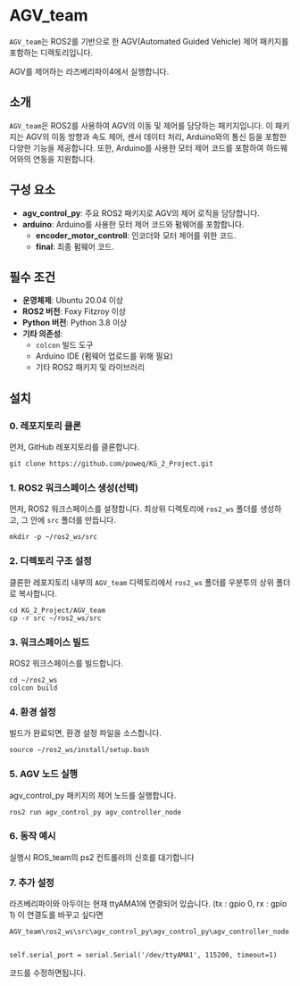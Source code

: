 # AGV_team

`AGV_team`는 ROS2를 기반으로 한 AGV(Automated Guided Vehicle) 제어 패키지를 포함하는 디렉토리입니다. 

AGV를 제어하는 라즈베리파이4에서 실행합니다.

## 소개

`AGV_team`은 ROS2를 사용하여 AGV의 이동 및 제어를 담당하는 패키지입니다. 이 패키지는 AGV의 이동 방향과 속도 제어, 센서 데이터 처리, Arduino와의 통신 등을 포함한 다양한 기능을 제공합니다. 또한, Arduino를 사용한 모터 제어 코드를 포함하여 하드웨어와의 연동을 지원합니다.

## 구성 요소

- **agv_control_py**: 주요 ROS2 패키지로 AGV의 제어 로직을 담당합니다.
- **arduino**: Arduino를 사용한 모터 제어 코드와 펌웨어를 포함합니다.
  - **encoder_motor_controll**: 인코더와 모터 제어를 위한 코드.
  - **final**: 최종 펌웨어 코드.

## 필수 조건

- **운영체제**: Ubuntu 20.04 이상
- **ROS2 버전**: Foxy Fitzroy 이상
- **Python 버전**: Python 3.8 이상
- **기타 의존성**:
  - `colcon` 빌드 도구
  - Arduino IDE (펌웨어 업로드를 위해 필요)
  - 기타 ROS2 패키지 및 라이브러리

## 설치

### 0. 레포지토리 클론

먼저, GitHub 레포지토리를 클론합니다.

```
git clone https://github.com/poweq/KG_2_Project.git
```
### 1. ROS2 워크스페이스 생성(선택)

먼저, ROS2 워크스페이스를 설정합니다. 최상위 디렉토리에 `ros2_ws` 폴더를 생성하고, 그 안에 `src` 폴더를 만듭니다.

```
mkdir -p ~/ros2_ws/src
```

### 2. 디렉토리 구조 설정

클론한 레포지토리 내부의 `AGV_team` 디렉토리에서 `ros2_ws` 폴더를 우분투의 상위 폴더로 복사합니다.

```
cd KG_2_Project/AGV_team
cp -r src ~/ros2_ws/src
```
### 3. 워크스페이스 빌드
ROS2 워크스페이스를 빌드합니다.

```
cd ~/ros2_ws
colcon build
```
### 4. 환경 설정
빌드가 완료되면, 환경 설정 파일을 소스합니다.

```
source ~/ros2_ws/install/setup.bash
```

### 5. AGV 노드 실행
agv_control_py 패키지의 제어 노드를 실행합니다.
```
ros2 run agv_control_py agv_controller_node
```

### 6. 동작 예시 
실행시 ROS_team의 ps2 컨트롤러의 신호를 대기합니다

### 7. 추가 설정
라즈베리파이와 아두이는 현재 ttyAMA1에 연결되어 있습니다.
(tx : gpio 0, rx : gpio 1)
이 연결도를 바꾸고 싶다면
```
AGV_team\ros2_ws\src\agv_control_py\agv_control_py\agv_controller_node.py


self.serial_port = serial.Serial('/dev/ttyAMA1', 115200, timeout=1)
```

코드를 수정하면됩니다.